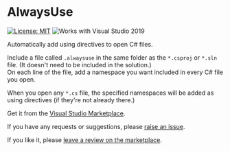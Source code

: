 # AlwaysUse

[![License: MIT](https://img.shields.io/badge/License-MIT-green.svg)](LICENSE)
![Works with Visual Studio 2019](https://img.shields.io/static/v1.svg?label=VS&message=2019&color=5F2E96)

Automatically add using directives to open C# files.

Include a file called `.alwaysuse` in the same folder as the `*.csproj` or `*.sln` file. (It doesn't need to be included in the solution.)  
On each line of the file, add a namespace you want included in every C# file you open.

When you open any `*.cs` file, the specified namespaces will be added as using directives (if they're not already there.)

Get it from the [Visual Studio Marketplace](https://marketplace.visualstudio.com/items?itemName=MattLaceyLtd.AlwaysUse).

If you have any requests or suggestions, please [raise an issue](https://github.com/mrlacey/alwaysuse/issues/new).

If you like it, please [leave a review on the marketplace](https://marketplace.visualstudio.com/items?itemName=MattLaceyLtd.AlwaysUse&ssr=false#review-details).

